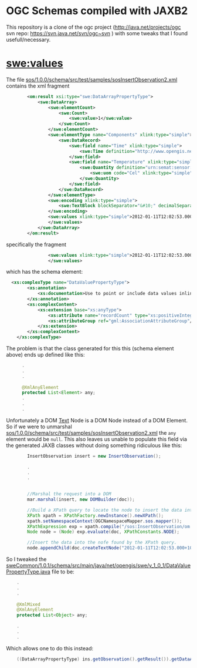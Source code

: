 OGC Schemas compiled with JAXB2
==============================

This repository is a clone of the ogc project (http://java.net/projects/ogc svn repo: https://svn.java.net/svn/ogc~svn ) with some tweaks that I found usefull/necessary.

<swe:values>
===========
The file [sos/1.0.0/schema/src/test/samples/sosInsertObservation2.xml](/nigelb/OGC_JAXB/blob/master/sos/1.0.0/schema/src/test/samples/sosInsertObservation2.xml) contains the xml fragment
```xml
        <om:result xsi:type="swe:DataArrayPropertyType">
            <swe:DataArray>
                <swe:elementCount>
                    <swe:Count>
                        <swe:value>1</swe:value>
                    </swe:Count>
                </swe:elementCount>
                <swe:elementType name="Components" xlink:type="simple">
                    <swe:DataRecord>
                        <swe:field name="Time" xlink:type="simple">
                            <swe:Time definition="http://www.opengis.net/def/uom/ISO-8601/0/Gregorian"/>
                        </swe:field>
                        <swe:field name="Temperature" xlink:type="simple">
                            <swe:Quantity definition="urn:semat:sensor:6607:temperature">
                                <swe:uom code="Cel" xlink:type="simple"/>
                            </swe:Quantity>
                        </swe:field>
                    </swe:DataRecord>
                </swe:elementType>
                <swe:encoding xlink:type="simple">
                    <swe:TextBlock blockSeparator="&#10;" decimalSeparator="." tokenSeparator=","/>
                </swe:encoding>
                <swe:values xlink:type="simple">2012-01-11T12:02:53.000+10:00,24.918117229129667
                </swe:values>
            </swe:DataArray>
        </om:result>
```
specifically the fragment
```xml
                <swe:values xlink:type="simple">2012-01-11T12:02:53.000+10:00,24.918117229129667
                </swe:values>
```               
which has the schema element:
```xml
  <xs:complexType name="DataValuePropertyType">
		<xs:annotation>
			<xs:documentation>Use to point or include data values inline</xs:documentation>
		</xs:annotation>
		<xs:complexContent>
			<xs:extension base="xs:anyType">
				<xs:attribute name="recordCount" type="xs:positiveInteger"/>
				<xs:attributeGroup ref="gml:AssociationAttributeGroup"/>
			</xs:extension>
		</xs:complexContent>
	</xs:complexType>
```
The problem is that the class generated for this this (schema element above) ends up defined like this:
```java
      .
      .
      .
      
      @XmlAnyElement
      protected List<Element> any;
      .
      .
      .
```
Unfortunately a DOM [Text](http://docs.oracle.com/javase/1.4.2/docs/api/org/w3c/dom/Text.html) Node is a DOM Node instead of a DOM Element.
So if we were to unmarshal [sos/1.0.0/schema/src/test/samples/sosInsertObservation2.xml](/nigelb/OGC_JAXB/blob/master/sos/1.0.0/schema/src/test/samples/sosInsertObservation2.xml) the `any` element would be `null`.
This also leaves us unable to populate this field via the generated JAXB classes without doing something ridiculous like this:

```java
        InsertObservation insert = new InsertObservation();
        
        .
        .
        .
        

        //Marshal the request into a DOM
        mar.marshal(insert, new DOMBuilder(doc));

        //Build a XPath query to locate the node to insert the data into.
        XPath xpath = XPathFactory.newInstance().newXPath();
        xpath.setNamespaceContext(OGCNamespaceMapper.sos.mapper());
        XPathExpression exp = xpath.compile("/sos:InsertObservation/om:Observation/om:result/swe:DataArray/swe:values");
        Node node = (Node) exp.evaluate(doc, XPathConstants.NODE);

        //Insert the data into the nofe found by the XPath query.
        node.appendChild(doc.createTextNode("2012-01-11T12:02:53.000+10:00,24.918117229129667\n"));
```
So I tweaked the [sweCommon/1.0.1/schema/src/main/java/net/opengis/swe/v_1_0_1/DataValuePropertyType.java](/nigelb/OGC_JAXB/blob/master/sweCommon/1.0.1/schema/src/main/java/net/opengis/swe/v_1_0_1/DataValuePropertyType.java) file to be:
```java
    .
    .
    .
    
    @XmlMixed
    @XmlAnyElement
    protected List<Object> any;
    
    .
    .
    .
```  
Which allows one to do this instead:
```java
	((DataArrayPropertyType) ins.getObservation().getResult()).getDataArray().getValues().getAny().add("2012-01-11T12:02:53.000+10:00,24.918117229129667\n");
```